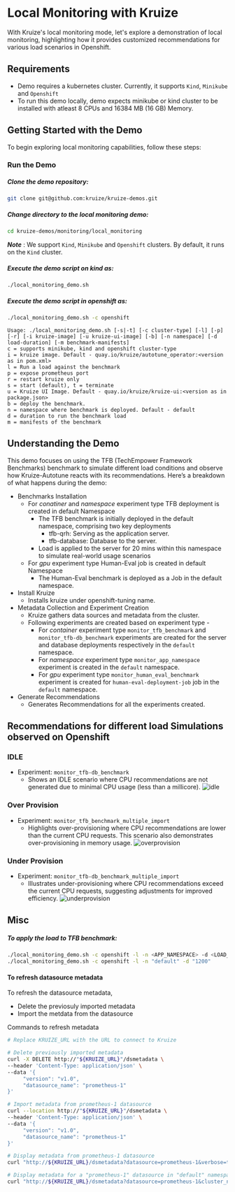 # Local Monitoring with Kruize

With Kruize's local monitoring mode, let's explore a demonstration of local monitoring, highlighting how it provides customized recommendations for various load scenarios in Openshift.

## Requirements 
- Demo requires a kubernetes cluster. Currently, it supports `Kind`, `Minikube` and `Openshift`
- To run this demo locally, demo expects minikube or kind cluster to be installed with atleast 8 CPUs and 16384 MB (16 GB) Memory. 
## Getting Started with the Demo

To begin exploring local monitoring capabilities, follow these steps:

### Run the Demo

##### Clone the demo repository:
```sh
git clone git@github.com:kruize/kruize-demos.git
```
##### Change directory to the local monitoring demo:
```sh
cd kruize-demos/monitoring/local_monitoring
```
***Note*** : We support `Kind`, `Minikube` and `Openshift` clusters.
By default, it runs on the `Kind` cluster.
##### Execute the demo script on kind as: 
```sh
./local_monitoring_demo.sh
```
##### Execute the demo script in openshift as: 
```sh
./local_monitoring_demo.sh -c openshift
```

```
Usage: ./local_monitoring_demo.sh [-s|-t] [-c cluster-type] [-l] [-p] [-r] [-i kruize-image] [-u kruize-ui-image] [-b] [-n namespace] [-d load-duration] [-m benchmark-manifests]
c = supports minikube, kind and openshift cluster-type
i = kruize image. Default - quay.io/kruize/autotune_operator:<version as in pom.xml>
l = Run a load against the benchmark
p = expose prometheus port
r = restart kruize only
s = start (default), t = terminate
u = Kruize UI Image. Default - quay.io/kruize/kruize-ui:<version as in package.json>
b = deploy the benchmark.
n = namespace where benchmark is deployed. Default - default
d = duration to run the benchmark load
m = manifests of the benchmark
```

## Understanding the Demo

This demo focuses on using the TFB (TechEmpower Framework Benchmarks) benchmark to simulate different load conditions and observe how Kruize-Autotune reacts with its recommendations. Here’s a breakdown of what happens during the demo:

- Benchmarks Installation
  - For *conatiner* and *namespace* experiment type TFB deployment is created in default Namespace
    - The TFB benchmark is initially deployed in the default namespace, comprising two key deployments
      - tfb-qrh: Serving as the application server.
      - tfb-database: Database to the server.
    - Load is applied to the server for 20 mins within this namespace to simulate real-world usage scenarios
  - For *gpu* experiment type Human-Eval job is created in default Namespace
    - The Human-Eval benchmark is deployed as a Job in the default namespace.
- Install Kruize
  - Installs kruize under openshift-tuning name.
- Metadata Collection and Experiment Creation
  - Kruize gathers data sources and metadata from the cluster.
  - Following experiments are created based on experiment type - 
    - For *container* experiment type `monitor_tfb_benchmark` and `monitor_tfb-db_benchmark` experiments are created for the server and database deployments respectively in the `default` namespace.
    - For *namespace* experiment type `monitor_app_namespace` experiment is created in the `default` namespace.
    - For *gpu* experiment type `monitor_human_eval_benchmark` experiment is created for `human-eval-deployment-job` job in the `default` namespace.
- Generate Recommendations
  - Generates Recommendations for all the experiments created.

## Recommendations for different load Simulations observed on Openshift
### IDLE 
- Experiment: `monitor_tfb-db_benchmark`
  - Shows an IDLE scenario where CPU recommendations are not generated due to minimal CPU usage (less than a millicore).
  ![idle](https://github.com/kusumachalasani/autotune-demo/assets/17760990/9e1505ca-6c75-4da7-a154-3c6ed3adf3ed)
### Over Provision
- Experiment: `monitor_tfb_benchmark_multiple_import`
  - Highlights over-provisioning where CPU recommendations are lower than the current CPU requests. This scenario also demonstrates over-provisioning in memory usage.
  ![overprovision](https://github.com/kusumachalasani/autotune-demo/assets/17760990/9aac1d35-0e4b-44c6-b358-5eaf00c2852d)
### Under Provision
- Experiment: `monitor_tfb-db_benchmark_multiple_import`
  - Illustrates under-provisioning where CPU recommendations exceed the current CPU requests, suggesting adjustments for improved efficiency.
  ![underprovision](https://github.com/kusumachalasani/autotune-demo/assets/17760990/9005a59d-db4c-41b4-b170-90adf0fafff0)

## Misc

##### To apply the load to TFB benchmark: 
```sh
./local_monitoring_demo.sh -c openshift -l -n <APP_NAMESPACE> -d <LOAD_DURATION>
./local_monitoring_demo.sh -c openshift -l -n "default" -d "1200"
```


#### To refresh datasource metadata

To refresh the datasource metadata,
- Delete the previosuly imported metadata
- Import the metdata from the datasource

Commands to refresh metadata

```sh
# Replace KRUIZE_URL with the URL to connect to Kruize

# Delete previously imported metadata
curl -X DELETE http://"${KRUIZE_URL}"/dsmetadata \
--header 'Content-Type: application/json' \
--data '{
     "version": "v1.0",
     "datasource_name": "prometheus-1"
}'

# Import metadata from prometheus-1 datasource                   
curl --location http://"${KRUIZE_URL}"/dsmetadata \
--header 'Content-Type: application/json' \
--data '{
     "version": "v1.0",
     "datasource_name": "prometheus-1"
}'

# Display metadata from prometheus-1 datasource
curl "http://${KRUIZE_URL}/dsmetadata?datasource=prometheus-1&verbose=true"

# Display metadata for a "prometheus-1" datasource in "default" namespace and "default" cluster
curl "http://${KRUIZE_URL}/dsmetadata?datasource=prometheus-1&cluster_name=default&namespace=default&verbose=true"
``` 
